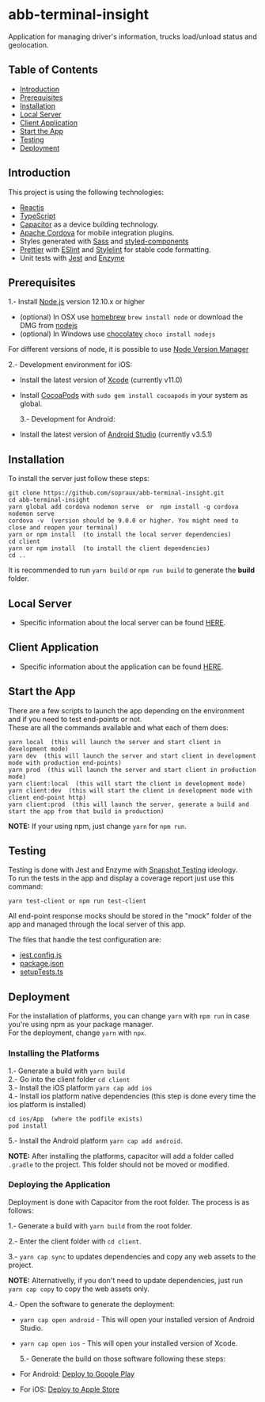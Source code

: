 # abb-terminal-insight

Application for managing driver's information, trucks load/unload status and geolocation.

## Table of Contents

- [Introduction](#introduction)
- [Prerequisites](#prerequisites)
- [Installation](#installation)
- [Local Server](#local-server)
- [Client Application](#client-application)
- [Start the App](#start-the-app)
- [Testing](#testing)
- [Deployment](#deployment)

## Introduction

This project is using the following technologies:

- [Reactjs](https://reactjs.org/)
- [TypeScript](https://www.typescriptlang.org/)
- [Capacitor](https://capacitor.ionicframework.com) as a device building technology.
- [Apache Cordova](https://cordova.apache.org/) for mobile integration plugins.
- Styles generated with [Sass](http://sass-lang.com/) and [styled-components](https://www.styled-components.com/)
- [Prettier](https://prettier.io/) with [ESlint](https://eslint.org/) and [Stylelint](https://stylelint.io/user-guide/cli) for stable code formatting.
- Unit tests with [Jest](https://jestjs.io/) and [Enzyme](https://airbnb.io/enzyme/)

## Prerequisites

1.- Install [Node.js](http://nodejs.org) version 12.10.x or higher

- (optional) In OSX use [homebrew](http://brew.sh) `brew install node` or download the DMG from [nodejs](https://nodejs.org/es/)
- (optional) In Windows use [chocolatey](https://chocolatey.org/) `choco install nodejs`

For different versions of node, it is possible to use [Node Version Manager](https://github.com/creationix/nvm)

2.- Development environment for iOS:

- Install the latest version of [Xcode](https://developer.apple.com/xcode/) (currently v11.0)
- Install [CocoaPods](https://cocoapods.org/) with `sudo gem install cocoapods` in your system as global.

  3.- Development for Android:

- Install the latest version of [Android Studio](https://developer.android.com/studio) (currently v3.5.1)

## Installation

To install the server just follow these steps:

```
git clone https://github.com/sopraux/abb-terminal-insight.git
cd abb-terminal-insight
yarn global add cordova nodemon serve  or  npm install -g cordova nodemon serve
cordova -v  (version should be 9.0.0 or higher. You might need to close and reopen your terminal)
yarn or npm install  (to install the local server dependencies)
cd client
yarn or npm install  (to install the client dependencies)
cd ..
```

It is recommended to run `yarn build` or `npm run build` to generate the **build** folder.

## Local Server

- Specific information about the local server can be found [HERE](docs/local-server.readme.md).

## Client Application

- Specific information about the application can be found [HERE](docs/app.readme.md).

## Start the App

There are a few scripts to launch the app depending on the environment and if you need to test end-points or not.\
These are all the commands available and what each of them does:

```
yarn local  (this will launch the server and start client in development mode)
yarn dev  (this will launch the server and start client in development mode with production end-points)
yarn prod  (this will launch the server and start client in production mode)
yarn client:local  (this will start the client in development mode)
yarn client:dev  (this will start the client in development mode with client end-point http)
yarn client:prod  (this will launch the server, generate a build and start the app from that build in production)
```

**NOTE:** If your using npm, just change `yarn` for `npm run`.

## Testing

Testing is done with Jest and Enzyme with [Snapshot Testing](https://jestjs.io/docs/en/snapshot-testing) ideology.\
To run the tests in the app and display a coverage report just use this command:

```
yarn test-client or npm run test-client
```

All end-point response mocks should be stored in the "mock" folder of the app and managed through the local server of this app.

The files that handle the test configuration are:

- [jest.config.js](https://github.com/sopraux/react-capacitor-seed/blob/master-seed-ts/client/jest.config.js)
- [package.json](https://github.com/sopraux/react-capacitor-seed/blob/master-seed-ts/client/package.json)
- [setupTests.ts](https://github.com/sopraux/react-capacitor-seed/blob/master-seed-ts/client/src/setuptests.ts)

## Deployment

For the installation of platforms, you can change `yarn` with `npm run` in case you're using npm as your package manager.\
For the deployment, change `yarn` with `npx`.

### Installing the Platforms

1.- Generate a build with `yarn build`\
2.- Go into the client folder `cd client`\
3.- Install the iOS platform `yarn cap add ios`\
4.- Install ios platform native dependencies (this step is done every time the ios platform is installed)

```
cd ios/App  (where the podfile exists)
pod install
```

5.- Install the Android platform `yarn cap add android`.

**NOTE:** After installing the platforms, capacitor will add a folder called `.gradle` to the project. This folder should not be moved or modified.

### Deploying the Application

Deployment is done with Capacitor from the root folder. The process is as follows:

1.- Generate a build with `yarn build` from the root folder.

2.- Enter the client folder with `cd client`.

3.- `yarn cap sync` to updates dependencies and copy any web assets to the project.

**NOTE:** Alternativelly, if you don't need to update dependencies, just run `yarn cap copy` to copy the web assets only.

4.- Open the software to generate the deployment:

- `yarn cap open android` - This will open your installed version of Android Studio.
- `yarn cap open ios` - This will open your installed version of Xcode.

  5.- Generate the build on those software following these steps:

- For Android: [Deploy to Google Play](https://www.joshmorony.com/deploying-capacitor-applications-to-android-development-distribution/)
- For iOS: [Deploy to Apple Store](https://www.joshmorony.com/deploying-capacitor-applications-to-ios-development-distribution/)
